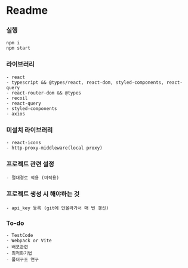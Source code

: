 # Readme

### 실행

```
npm i
npm start
```

### 라이브러리

```
- react
- typescript && @types/react, react-dom, styled-components, react-query
- react-router-dom && @types
- recoil
- react-query
- styled-components
- axios
```

### 미설치 라이브러리

```
- react-icons
- http-proxy-middleware(local proxy)
```

### 프로젝트 관련 설정
```
- 절대경로 적용 (미적용)
```

### 프로젝트 생성 시 해야하는 것 
```
- api_key 등록 (git에 안올라가서 매 번 갱신)
```

### To-do
```
- TestCode
- Webpack or Vite
- 배포관련
- 최적화기법
- 폴더구조 연구
```